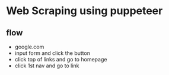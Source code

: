 # Web Scraping using puppeteer

## flow
<ul>
<li>google.com</li>
<li>input form and click the button</li>
<li>click top of links and go to homepage</li>
<li>click 1st nav and go to link</li>
</ul>
